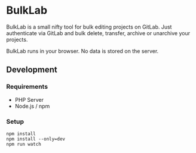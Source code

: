 # BulkLab

BulkLab is a small nifty tool for bulk editing projects on GitLab. Just authenticate via GitLab and bulk delete, transfer, archive or unarchive your projects.

BulkLab runs in your browser. No data is stored on the server.

## Development

### Requirements
- PHP Server
- Node.js / npm

### Setup
```
npm install
npm install --only=dev
npm run watch
```